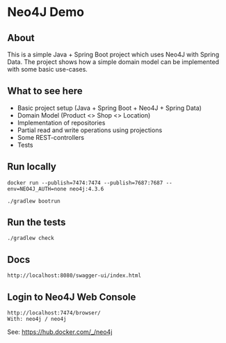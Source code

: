 Neo4J Demo
==========

## About

This is a simple Java + Spring Boot project which uses Neo4J with Spring Data. The project shows how a simple domain
model can be implemented with some basic use-cases.

## What to see here

- Basic project setup (Java + Spring Boot + Neo4J + Spring Data)
- Domain Model (Product <> Shop <> Location)
- Implementation of repositories
- Partial read and write operations using projections
- Some REST-controllers
- Tests

## Run locally

    docker run --publish=7474:7474 --publish=7687:7687 --env=NEO4J_AUTH=none neo4j:4.3.6

    ./gradlew bootrun

## Run the tests

    ./gradlew check

## Docs

    http://localhost:8080/swagger-ui/index.html

## Login to Neo4J Web Console

    http://localhost:7474/browser/
    With: neo4j / neo4j

See: https://hub.docker.com/_/neo4j
